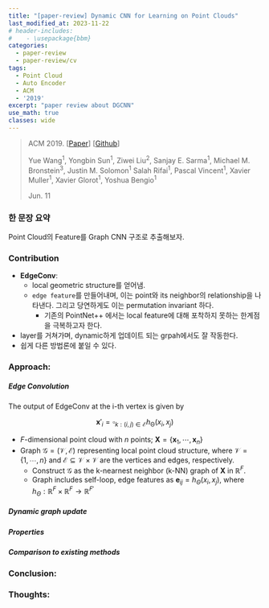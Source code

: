 ```yaml
---
title: "[paper-review] Dynamic CNN for Learning on Point Clouds"
last_modified_at: 2023-11-22
# header-includes:
#    - \usepackage{bbm}
categories:
  - paper-review
  - paper-review/cv
tags:
  - Point Cloud
  - Auto Encoder
  - ACM
  - '2019'
excerpt: "paper review about DGCNN"
use_math: true
classes: wide
---
```

> ACM 2019. [[Paper](https://arxiv.org/abs/1801.07829)] [[Github](https://github.com/WangYueFt/dgcnn)]
>
> Yue Wang<sup>1</sup>, Yongbin Sun<sup>1</sup>, Ziwei Liu<sup>2</sup>, Sanjay E. Sarma<sup>1</sup>, Michael M. Bronstein<sup>3</sup>, Justin M. Solomon<sup>1</sup>
> Salah Rifai<sup>1</sup>, Pascal Vincent<sup>1</sup>, Xavier Muller<sup>1</sup>, Xavier Glorot<sup>1</sup>, Yoshua Bengio<sup>1</sup>
> 
> Jun. 11

### 한 문장 요약

Point Cloud의 Feature를 Graph CNN 구조로 추출해보자.

### Contribution

* **EdgeConv**:
  * local geometric structure를 얻어냄. 
  * `edge feature`를 만들어내며, 이는 point와 its neighbor의 relationship을 나타낸다. 그리고 당연하게도 이는 permutation invariant 하다.
    * 기존의 PointNet++ 에서는 local feature에 대해 포착하지 못하는 한계점을 극복하고자 한다.
* layer를 거쳐가며, dynamic하게 업데이트 되는 grpah에서도 잘 작동한다.
* 쉽게 다른 방법론에 붙일 수 있다.

### Approach:

##### Edge Convolution

The output of EdgeConv at the i-th vertex is given by

$$
\begin{equation}
  \mathbf{x}'_{i}=\square_{k:(i,j)\in \mathcal{E}} h_{\mathcal{\Theta}}(x_i,x_j)
\end{equation}
$$

* $F$-dimensional point cloud with $n$ points; $\mathbf{X}=\{\mathbf{x}_{1},\cdots,\mathbf{x}_{n}\}$
* Graph $\mathcal{G=(V,E)}$ representing local point cloud structure, where $\mathcal{V}=\{1,\cdots,n\}$ and $\mathcal{E}\subseteq \mathcal{V\times V}$ are the $\text{vertices}$ and $\text{edges}$, respectively.
  * Construct $\mathcal{G}$ as the k-nearnest neighbor (k-NN) graph of $\mathbf{X}$ in $\mathbb{R}^{F}$.
  * Graph includes self-loop, $\text{edge~features}$ as $\mathbf{e}_{ij}=h_{\Theta}(x_i,x_j)$, where $h_{\Theta}:\mathbb{R}^{F} \times \mathbb{R}^{F} \rightarrow \mathbb{R}^{F'}$

##### Dynamic graph update

##### Properties

##### Comparison to existing methods




### Conclusion: 

### Thoughts:
